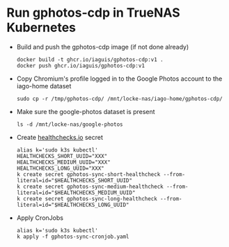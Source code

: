# Run gphotos-cdp in TrueNAS Kubernetes

* Build and push the gphotos-cdp image (if not done already)
    ```
    docker build -t ghcr.io/iaguis/gphotos-cdp:v1 .
    docker push ghcr.io/iaguis/gphotos-cdp:v1
    ```
* Copy Chromium's profile logged in to the Google Photos account to the iago-home dataset
    ```
    sudo cp -r /tmp/gphotos-cdp/ /mnt/locke-nas/iago-home/gphotos-cdp/
    ```
* Make sure the google-photos dataset is present
    ```
    ls -d /mnt/locke-nas/google-photos
    ```
* Create [healthchecks.io](https://healthchecks.io) secret
    ```
    alias k='sudo k3s kubectl'
    HEALTHCHECKS_SHORT_UUID="XXX"
    HEALTHCHECKS_MEDIUM_UUID="XXX"
    HEALTHCHECKS_LONG_UUID="XXX"
    k create secret gphotos-sync-short-healthcheck --from-literal=id="$HEALTHCHECKS_SHORT_UUID"
    k create secret gphotos-sync-medium-healthcheck --from-literal=id="$HEALTHCHECKS_MEDIUM_UUID"
    k create secret gphotos-sync-long-healthcheck --from-literal=id="$HEALTHCHECKS_LONG_UUID"
    ```
* Apply CronJobs
    ```
    alias k='sudo k3s kubectl'
    k apply -f gphotos-sync-cronjob.yaml
    ```
